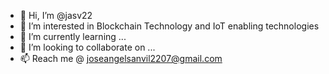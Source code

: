 - 👋 Hi, I’m @jasv22
- 👀 I’m interested in Blockchain Technology and IoT enabling technologies
- 🌱 I’m currently learning ...
- 💞️ I’m looking to collaborate on ...
- 📫 Reach me @ joseangelsanvil2207@gmail.com

<!---
jasv22/jasv22 is a ✨ special ✨ repository because its `README.md` (this file) appears on your GitHub profile.
You can click the Preview link to take a look at your changes.
--->
